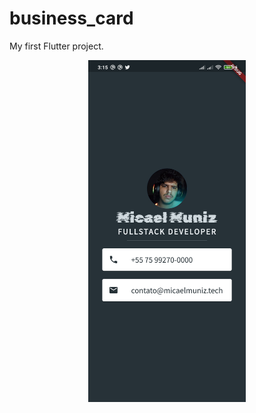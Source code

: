 # business_card

My first Flutter project.
<div align="center">
<img src="https://raw.githubusercontent.com/micaelmz/micaelmz/main/images/screen_shot_bcard_flutter.jpg" width="50%"></img>
</div>
